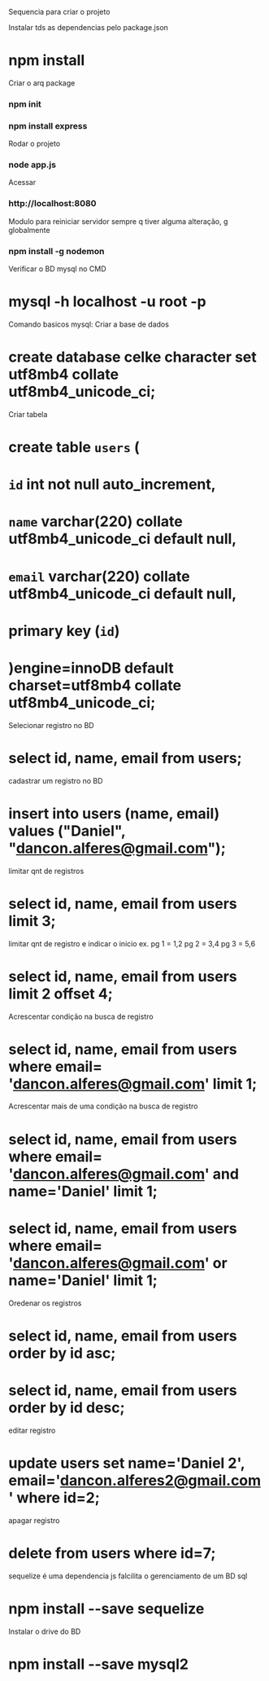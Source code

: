Sequencia para criar o projeto

Instalar tds as dependencias pelo package.json
# npm install

Criar o arq package
### npm init

### npm install express

Rodar o projeto
### node app.js

Acessar
### http://localhost:8080

Modulo para reiniciar servidor sempre q tiver alguma alteração, g globalmente
### npm install -g nodemon

Verificar o BD mysql no CMD
# mysql -h localhost -u root -p

Comando basicos mysql:
Criar a base de dados
# create database celke character set utf8mb4 collate utf8mb4_unicode_ci;

Criar tabela
# create table `users` (
# 	`id` int not null auto_increment,
# 	`name` varchar(220) collate utf8mb4_unicode_ci default null,
# 	`email` varchar(220) collate utf8mb4_unicode_ci default null,
# 	primary key (`id`)
# )engine=innoDB default charset=utf8mb4 collate utf8mb4_unicode_ci;

Selecionar registro no BD
# select id, name, email from users;

cadastrar um registro no BD
# insert into users (name, email) values ("Daniel", "dancon.alferes@gmail.com");

limitar qnt de registros
# select id, name, email from users limit 3;

limitar qnt de registro e indicar o inicio
ex.
pg 1 = 1,2
pg 2 = 3,4
pg 3 = 5,6
# select id, name, email from users limit 2 offset 4;

Acrescentar condição na busca de registro
# select id, name, email from users where email= 'dancon.alferes@gmail.com' limit 1;

Acrescentar mais de uma condição na busca de registro
# select id, name, email from users where email= 'dancon.alferes@gmail.com' and name='Daniel' limit 1;
# select id, name, email from users where email= 'dancon.alferes@gmail.com' or name='Daniel' limit 1;

Oredenar os registros
# select id, name, email from users order by id asc;
# select id, name, email from users order by id desc;

editar registro
# update users set name='Daniel 2', email='dancon.alferes2@gmail.com' where id=2;

apagar registro
# delete from users where id=7;

sequelize é uma dependencia js falcilita o gerenciamento de um BD sql
# npm install --save sequelize

Instalar o drive do BD
# npm install --save mysql2

